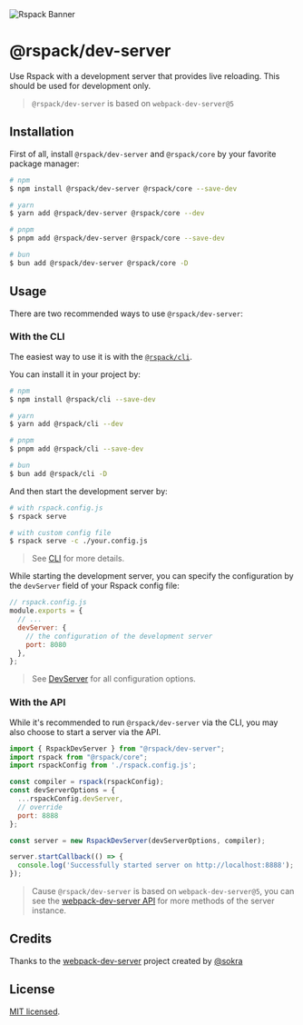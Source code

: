 <picture>
  <source media="(prefers-color-scheme: dark)" srcset="https://assets.rspack.dev/rspack/rspack-banner-plain-dark.png">
  <img alt="Rspack Banner" src="https://assets.rspack.dev/rspack/rspack-banner-plain-light.png">
</picture>

# @rspack/dev-server

Use Rspack with a development server that provides live reloading. This should be used for development only.

> `@rspack/dev-server` is based on `webpack-dev-server@5`

## Installation

First of all, install `@rspack/dev-server` and `@rspack/core` by your favorite package manager:

```bash
# npm
$ npm install @rspack/dev-server @rspack/core --save-dev

# yarn
$ yarn add @rspack/dev-server @rspack/core --dev

# pnpm
$ pnpm add @rspack/dev-server @rspack/core --save-dev

# bun
$ bun add @rspack/dev-server @rspack/core -D
```

## Usage

There are two recommended ways to use `@rspack/dev-server`:

### With the CLI

The easiest way to use it is with the [`@rspack/cli`](https://www.npmjs.com/package/@rspack/cli).

You can install it in your project by:

```bash
# npm
$ npm install @rspack/cli --save-dev

# yarn
$ yarn add @rspack/cli --dev

# pnpm
$ pnpm add @rspack/cli --save-dev

# bun
$ bun add @rspack/cli -D
```

And then start the development server by:

```bash
# with rspack.config.js
$ rspack serve

# with custom config file
$ rspack serve -c ./your.config.js
```

> See [CLI](https://rspack.dev/api/cli) for more details.

While starting the development server, you can specify the configuration by the `devServer` field of your Rspack config file:

```js
// rspack.config.js
module.exports = {
  // ...
  devServer: {
    // the configuration of the development server
    port: 8080
  },
};
```

> See [DevServer](https://rspack.dev/config/dev-server) for all configuration options.

### With the API

While it's recommended to run `@rspack/dev-server` via the CLI, you may also choose to start a server via the API.

```js
import { RspackDevServer } from "@rspack/dev-server";
import rspack from "@rspack/core";
import rspackConfig from './rspack.config.js';

const compiler = rspack(rspackConfig);
const devServerOptions = {
  ...rspackConfig.devServer,
  // override
  port: 8888
};

const server = new RspackDevServer(devServerOptions, compiler);

server.startCallback(() => {
  console.log('Successfully started server on http://localhost:8888');
});
```

> Cause `@rspack/dev-server` is based on `webpack-dev-server@5`, you can see the [webpack-dev-server API](https://webpack.js.org/api/webpack-dev-server/) for more methods of the server instance.

## Credits

Thanks to the [webpack-dev-server](https://github.com/webpack/webpack-dev-server) project created by [@sokra](https://github.com/sokra)

## License

[MIT licensed](https://github.com/web-infra-dev/rspack-dev-server/blob/main/LICENSE).

